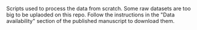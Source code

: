 Scripts used to process the data from scratch. Some raw datasets are too big to be uplaoded on this repo. Follow the instructions in the "Data availability" section of the published manuscript to download them. 
